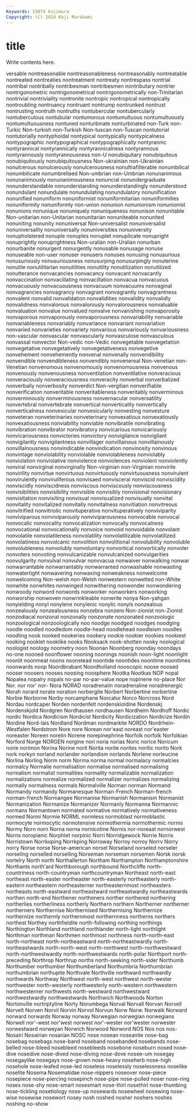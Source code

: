 ```yaml
---
Keywords: 19874 kojimura
Copyright: (C) 2024 Koji Murakami
---
```


# title

Write contents here.



versable nontreasonable nontreasonableness nontreasonably nontreatable nontreated nontreaties nontreatment
nontreaty nontrespass nontrial nontribal nontribally nontribesman nontribesmen nontributary nontrier nontrigonometric
nontrigonometrical nontrigonometrically non-Trinitarian nontrivial nontriviality nontronite nontropic nontropical nontropically nontroubling
nontruancy nontruant nontrump nontrunked nontrust nontrusting nontruth nontruths nontubercular nontubercularly
nontuberculous nontubular nontumorous nontumultuous nontumultuously nontumultuousness nontuned nonturbinate nonturbinated non-Turk
non-Turkic Non-turkish non-Turkish Non-tuscan non-Tuscan nontutorial nontutorially nontyphoidal nontypical nontypically
nontypicalness nontypographic nontypographical nontypographically nontyrannic nontyrannical nontyrannically nontyrannicalness nontyrannous nontyrannously
nontyrannousness non-U nonubiquitary nonubiquitous nonubiquitously nonubiquitousness Non-ukrainian non-Ukrainian nonulcerous nonulcerously
nonulcerousness nonultrafilterable nonumbilical nonumbilicate nonumbrellaed Non-umbrian non-Umbrian nonunanimous nonunanimously nonunanimousness
nonuncial nonundergraduate nonunderstandable nonunderstanding nonunderstandingly nonunderstood nonundulant nonundulate nonundulating nonundulatory
nonunification nonunified nonuniform nonuniformist nonuniformitarian nonuniformities nonuniformity nonuniformly non-union nonunion
nonunionism nonunionist nonunions nonunique nonuniquely nonuniqueness nonunison nonunitable Non-unitarian non-Unitarian
nonunitarian nonuniteable nonunited nonuniting nonunity nonuniversal Non-universalist nonuniversalist nonuniversality nonuniversally
nonuniversities nonuniversity nonupholstered nonuple nonuples nonuplet nonuplicate nonupright nonuprightly nonuprightness
Non-uralian non-Uralian nonurban nonurbanite nonurgent nonurgently nonusable nonusage nonuse nonuseable
non-user nonuser nonusers nonuses nonusing nonusurious nonusuriously nonusuriousness nonusurping nonusurpingly
nonuterine nonutile nonutilitarian nonutilities nonutility nonutilization nonutilized nonutterance nonvacancies nonvacancy
nonvacant nonvacantly nonvaccination nonvacillating nonvacillation nonvacua nonvacuous nonvacuously nonvacuousness nonvacuum
nonvacuums nonvaginal nonvagrancies nonvagrancy nonvagrant nonvagrantly nonvagrantness nonvalent nonvalid nonvalidation
nonvalidities nonvalidity nonvalidly nonvalidness nonvalorous nonvalorously nonvalorousness nonvaluable nonvaluation nonvalue
nonvalued nonvalve nonvanishing nonvaporosity nonvaporous nonvaporously nonvaporousness nonvariability nonvariable nonvariableness
nonvariably nonvariance nonvariant nonvariation nonvaried nonvarieties nonvariety nonvarious nonvariously nonvariousness
non-vascular nonvascular nonvascularly nonvasculose nonvasculous nonvassal nonvector Non-vedic non-Vedic nonvegetable
nonvegetation nonvegetative nonvegetatively nonvegetativeness nonvegetive nonvehement nonvehemently nonvenal nonvenally nonvendibility
nonvendible nonvendibleness nonvendibly nonvenereal Non-venetian non-Venetian nonvenomous nonvenomously nonvenomousness nonvenous
nonvenously nonvenousness nonventilation nonventilative nonveracious nonveraciously nonveraciousness nonveracity nonverbal nonverbalized
nonverbally nonverbosity nonverdict Non-vergilian nonverifiable nonverification nonveritable nonveritableness nonveritably nonverminous
nonverminously nonverminousness nonvernacular nonversatility nonvertebral nonvertebrate nonvertical nonverticality nonvertically nonverticalness
nonvesicular nonvesicularly nonvesting nonvesture nonveteran nonveterinaries nonveterinary nonvexatious nonvexatiously nonvexatiousness
nonviability nonviable nonvibratile nonvibrating nonvibration nonvibrator nonvibratory nonvicarious nonvicariously nonvicariousness
nonvictories nonvictory nonvigilance nonvigilant nonvigilantly nonvigilantness nonvillager nonvillainous nonvillainously nonvillainousness
nonvindicable nonvindication nonvinosity nonvinous nonvintage nonviolability nonviolable nonviolableness nonviolably nonviolation
nonviolative nonviolence nonviolences nonviolent nonviolently nonviral nonvirginal nonvirginally Non-virginian non-Virginian
nonvirile nonvirility nonvirtue nonvirtuous nonvirtuously nonvirtuousness nonvirulent nonvirulently nonviruliferous nonvisaed
nonvisceral nonviscid nonviscidity nonviscidly nonviscidness nonviscous nonviscously nonviscousness nonvisibilities nonvisibility
nonvisible nonvisibly nonvisional nonvisionary nonvisitation nonvisiting nonvisual nonvisualized nonvisually nonvital
nonvitality nonvitalized nonvitally nonvitalness nonvitiation nonvitreous nonvitrified nonvitriolic nonvituperative nonvituperatively
nonviviparity nonviviparous nonviviparously nonviviparousness nonvocable nonvocal nonvocalic nonvocality nonvocalization nonvocally
nonvocalness nonvocational nonvocationally nonvoice nonvoid nonvoidable nonvolant nonvolatile nonvolatileness nonvolatility
nonvolatilizable nonvolatilized nonvolatiness nonvolcanic nonvolition nonvolitional nonvolubility nonvoluble nonvolubleness nonvolubly
nonvoluntary nonvortical nonvortically nonvoter nonvoters nonvoting nonvulcanizable nonvulcanized nonvulgarities nonvulgarity
nonvulval nonvulvar nonvvacua nonwaiver nonwalking nonwar nonwarrantable nonwarrantably nonwarranted nonwashable
nonwasting nonwatertight nonwavering nonwaxing nonweakness nonwelcome nonwelcoming Non-welsh non-Welsh nonwestern
nonwetted non-White nonwhite nonwhites nonwinged nonwithering nonwonder nonwondering nonwoody nonword
nonwords nonworker nonworkers nonworking nonworship nonwoven nonwrinkleable nonwrite nonya Non-yahgan
nonyielding nonyl nonylene nonylenic nonylic nonyls nonzealous nonzealously nonzealousness nonzebra
nonzero Non-zionist non-Zionist nonzodiacal nonzonal nonzonally nonzonate nonzonated nonzoologic nonzoological
nonzoologically noo noodge noodged noodges noodging noodle noodled noodledom noodle-head
noodlehead noodleism noodles noodling nook nooked nookeries nookery nookie nookier
nookies nookiest nooking nooklet nooklike nooks Nooksack nook-shotten nooky noological
noologist noology noometry noon Noonan Noonberg noonday noondays no-one nooned
noonflower nooning noonings noonish noon-light noonlight noonlit noonmeat noons noonstead
noontide noontides noontime noontimes noonwards noop Noordbrabant Noordholland nooscopic noose
noosed nooser noosers nooses noosing noosphere Nootka Nootkas NOP nopal
Nopalea nopalry nopals no-par no-par-value nope nopinene no-place Nor Nor.
nor nor' nor- Nora NORAD noradrenalin noradrenaline noradrenergic Norah norard
norate noration norbergite Norbert Norbertine norbertine Norbie Norborne Norby norcamphane
Norcatur Norco Norcross Nord Nordau nordcaper Norden nordenfelt nordenskioldine Nordenskj
Nordenskjold Nordgren Nordhausen nordhausen Nordheim Nordhoff Nordic nordic Nordica Nordicism
Nordicist Nordicity Nordicization Nordicize Nordin Nordine Nord-lais Nordland Nordman nordmarkite
NORDO Nordrhein-Westfalen Nordstrom Nore nore Norean nor'east noreast nor'easter noreaster
Noreen norelin Norene norepinephrine Norfolk norfolk Norfolkian Norford Norge NORGEN
norgine nori noria norias Noric norice Noricum norie norimon Norina
Norine norit Norita norite norites noritic norito Nork nork norkyn
norland norlander norlandism norlands Norlene norleucine Norlina Norling Norm norm
Norma norma normal normalacy normalcies normalcy Normalie normalisation normalise normalised
normalising normalism normalist normalities normality normalizable normalization normalizations normalize normalized
normalizer normalizes normalizing normally normalness normals Normalville Norman norman Normand
Normandy normandy Normanesque Norman-French Norman-french norman-french Normangee Normanise Normanish Normanism
Normanist Normanization Normanize Normanizer Normanly Normanna Normannic normans Normantown normated
normative normatively normativeness normed Normi Normie NORML normless normoblast normoblastic
normocyte normocytic normotensive normothermia normothermic norms Normy Norn norn Norna
norna nornicotine Nornis nor-noreast nornorwest Norns noropianic Norphlet norpinic Norri
Norridgewock Norrie Norris Norristown Norrkoping Norrkping Norroway Norroy norroy Norrv
Norry norry Norse norse Norse-american norsel Norseland norseled norseler norseling
norselled norselling Norseman norseman norsemen Norsk norsk nortelry North north
Northallerton Northam Northampton Northamptonshire Northants north'ard Northborough northbound Northcliffe north-countriness
north-countryman northcountryman Northeast north-east northeast north-easter northeaster north-easterly northeasterly north-eastern
northeastern northeasterner northeasternmost northeasters northeasts north-eastward northeastward northeastwardly northeastwards northen
north-end Northener northeners norther northered northering northerlies northerliness northerly Northern
northern Northerner northerner northerners Northernise Northernised Northernising Northernize northernize northernly
northernmost northernness northerns northers northest Northey northfieldite north-following northing northings
Northington Northland northland northlander north-light northlight Northman northman Northmen northmost
northness north-north-east north-northeast north-northeastward north-northeastwardly north-northeastwards north-north-west north-northwest north-northwestward north-northwestwardly
north-northwestwards north-polar Northport north-preceding Northrop Northrup norths north-seeking north-sider Northumb
Northumber northumber Northumberland Northumbria Northumbrian northumbrian northupite Northvale Northville northward
northwardly northwards Northway Northwest north-west northwest north-wester northwester north-westerly northwesterly
north-western northwestern northwesterner northwests north-westward northwestward northwestwardly northwestwards Northwich Northwoods
Norton Nortonville nortriptyline Norty Norumbega Norval Norvall Norvan Norvell Norvelt
Norven Norvil Norvin Norvol Norvun Norw Norw. Norwalk Norward norward
norwards Norway norway Norwegian norwegian norwegians Norwell nor'-west nor'west norwest
nor'-wester nor'wester norwester norwestward norweyan Norwich Norwood Norword NOS Nos
nos nos- Nosairi Nosairian nosarian NOSC nose nosean noseanite nose-bag
nosebag nosebags nose-band noseband nosebanded nosebands nose-belled nose-bleed nosebleed nosebleeds
nosebone noseburn nosed nose-dive nosedive nose-dived nose-diving nose-dove nosee-um nosegay
nosegaylike nosegays nose-grown nose-heavy noseherb nose-high nosehole nose-leafed nose-led noseless
noselessly noselessness noselike noselite Nosema Nosematidae nose-nippers noseover nose-piece nosepiece
nose-piercing nosepinch nose-pipe nose-pulled noser nose-ring noses nose-shy nose-smart nosesmart
nose-thirl nosethirl nose-thumbing nose-tickling nosetiology nose-up nosewards nosewheel nosewing nose-wise
nosewise nosewort nosey nosh noshed nosher noshers noshes noshing no-show
